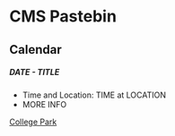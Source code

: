 # CMS Pastebin

## Calendar

##### DATE - TITLE

- Time and Location: TIME at LOCATION
- MORE INFO

<a href="https://maps.app.goo.gl/aEEgeVGdMMoyW8WG9" target="_blank">College Park</a>
